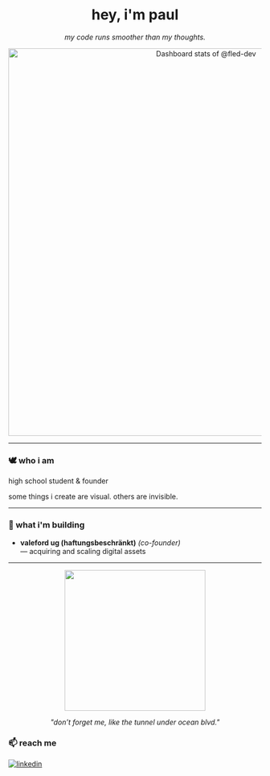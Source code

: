 <h1 align="center">hey, i'm paul</h1>
<p align="center">
  <em>my code runs smoother than my thoughts.</em>  
</p>

<p align="center">
  <!-- Copy-paste in your Readme.md file -->

<a href="https://next.ossinsight.io/widgets/official/compose-user-dashboard-stats?user_id=79027315" target="_blank" style="display: block" align="center">
  <picture>
    <source media="(prefers-color-scheme: dark)" srcset="https://next.ossinsight.io/widgets/official/compose-user-dashboard-stats/thumbnail.png?user_id=79027315&image_size=auto&color_scheme=dark" width="771" height="auto">
    <img alt="Dashboard stats of @fled-dev" src="https://next.ossinsight.io/widgets/official/compose-user-dashboard-stats/thumbnail.png?user_id=79027315&image_size=auto&color_scheme=light" width="771" height="auto">
  </picture>
</a>

<!-- Made with [OSS Insight](https://ossinsight.io/) -->
</p>

---

### 🕊️ who i am

high school student & founder  

some things i create are visual. others are invisible.

---

### 🔭 what i'm building
- **valeford ug (haftungsbeschränkt)** *(co-founder)*  
  — acquiring and scaling digital assets

---

<p align="center">
  <img src="https://upload.wikimedia.org/wikipedia/fi/e/e2/Did_You_Know_There%27s_a_Tunnel_Under_Ocean_blvd.jpeg" width="280" />
</p>
<p align="center"><em>"don’t forget me, like the tunnel under ocean blvd."</em></p>


### 📫 reach me
<a href="https://linkedin.com/in/paul-roder/">![linkedin](https://img.shields.io/badge/LinkedIn-0077B5?style=for-the-badge&logo=linkedin&logoColor=white)</a>
